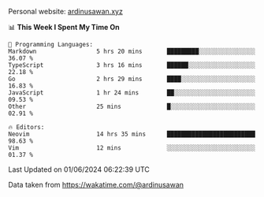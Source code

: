 Personal website: [ardinusawan.xyz](https://ardinusawan.xyz)

<!--START_SECTION:waka-->
📊 **This Week I Spent My Time On** 

```text
💬 Programming Languages: 
Markdown                 5 hrs 20 mins       █████████░░░░░░░░░░░░░░░░   36.07 % 
TypeScript               3 hrs 16 mins       ██████░░░░░░░░░░░░░░░░░░░   22.18 % 
Go                       2 hrs 29 mins       ████░░░░░░░░░░░░░░░░░░░░░   16.83 % 
JavaScript               1 hr 24 mins        ██░░░░░░░░░░░░░░░░░░░░░░░   09.53 % 
Other                    25 mins             █░░░░░░░░░░░░░░░░░░░░░░░░   02.91 % 

🔥 Editors: 
Neovim                   14 hrs 35 mins      █████████████████████████   98.63 % 
Vim                      12 mins             ░░░░░░░░░░░░░░░░░░░░░░░░░   01.37 % 
```


 Last Updated on 01/06/2024 06:22:39 UTC
<!--END_SECTION:waka-->
Data taken from https://wakatime.com/@ardinusawan
